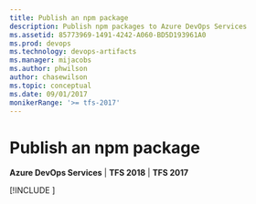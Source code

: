 ```yaml
---
title: Publish an npm package
description: Publish npm packages to Azure DevOps Services
ms.assetid: 85773969-1491-4242-A060-BD5D193961A0
ms.prod: devops
ms.technology: devops-artifacts
ms.manager: mijacobs
ms.author: phwilson
author: chasewilson
ms.topic: conceptual
ms.date: 09/01/2017
monikerRange: '>= tfs-2017'
---
```


# Publish an npm package

**Azure DevOps Services** | **TFS 2018** | **TFS 2017**

[!INCLUDE [](../_shared/npm/publish.md)]
